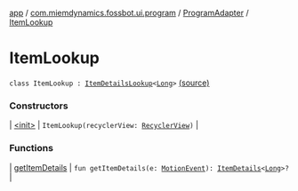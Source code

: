 [app](../../../index.md) / [com.miemdynamics.fossbot.ui.program](../../index.md) / [ProgramAdapter](../index.md) / [ItemLookup](./index.md)

# ItemLookup

`class ItemLookup : `[`ItemDetailsLookup`](https://developer.android.com/reference/androidx/recyclerview/selection/ItemDetailsLookup.html)`<`[`Long`](https://kotlinlang.org/api/latest/jvm/stdlib/kotlin/-long/index.html)`>` [(source)](https://github.com/binyot/fossbot/tree/master/app/src/main/java/com/miemdynamics/fossbot/ui/program/ProgramAdapter.kt#L104)

### Constructors

| [&lt;init&gt;](-init-.md) | `ItemLookup(recyclerView: `[`RecyclerView`](https://developer.android.com/reference/androidx/recyclerview/widget/RecyclerView.html)`)` |

### Functions

| [getItemDetails](get-item-details.md) | `fun getItemDetails(e: `[`MotionEvent`](https://developer.android.com/reference/android/view/MotionEvent.html)`): `[`ItemDetails`](https://developer.android.com/reference/androidx/recyclerview/selection/ItemDetailsLookup/ItemDetails.html)`<`[`Long`](https://kotlinlang.org/api/latest/jvm/stdlib/kotlin/-long/index.html)`>?` |

